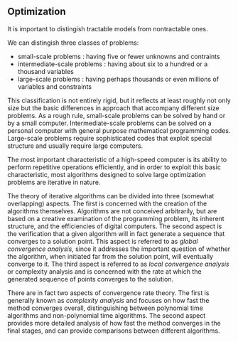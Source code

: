 ## Optimization

It is important to distingish tractable models from nontractable ones.

We can distingish three classes of problems:
- small-scale problems : having five or fewer unknowns and contraints
- intermediate-scale problems : having about six to a hundred or a thousand variables
- large-scale problems : having perhaps thousands or even millions of variables and constraints

This classification is not entirely rigid, but it reflects at least roughly not only size but the basic differences in approach that accompany different size problems.
As a rough rule, small-scale problems can be solved by hand or by a small computer. Intermediate-scale problems can be solved on a personal computer with general purpose mathematical programming codes. Large-scale problems require sophisticated codes that exploit special structure and usually require large computers.

The most important characteristic of a high-speed computer is its ability to perform repetitive operations efficiently, and in order to exploit this basic characteristic, most algorithms designed to solve large optimization problems are iterative in nature.

The theory of iterative algorithms can be divided into three (somewhat overlapping) aspects. The first is concerned with the creation of the algorithms
themselves. Algorithms are not conceived arbitrarily, but are based on a creative examination of the programming problem, its inherent structure, and the efficiencies
of digital computers. The second aspect is the verification that a given algorithm will in fact generate a sequence that converges to a solution point. This aspect is
referred to as *global convergence analysis*, since it addresses the important question of whether the algorithm, when initiated far from the solution point, will eventually converge to it. The third aspect is referred to as *local convergence analysis* or complexity analysis and is concerned with the rate at which the generated sequence of points converges to the solution.

There are in fact two aspects of convergence rate theory. The first is generally known as *complexity analysis* and focuses on how fast the method converges
overall, distinguishing between polynomial time algorithms and non-polynomial time algorithms. The second aspect provides more detailed analysis of how fast
the method converges in the final stages, and can provide comparisons between different algorithms.
